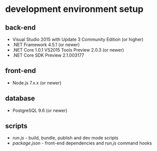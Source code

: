 # development environment setup

## back-end

* Visual Studio 2015 with Update 3 Community Edition (or higher)
* .NET Framework 4.5.1 (or newer)
* .NET Core 1.0.1 VS2015 Tools Preview 2.0.3 (or newer)
* .NET Core SDK Preview 2.1.003177

## front-end

* Node.js 7.x.x (or newer)

## database

* PostgreSQL 9.6 (or newer)

## scripts

* _run.js_ - build, bundle, publish and dev mode scripts
* _package.json_ - front-end dependencies and _run.js_ command hooks
